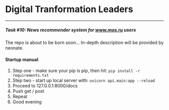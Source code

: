 # Digital Tranformation Leaders

---

##### Task #10: News recommender system for www.mos.ru users


The repo is about to be born soon... In-depth description will be provided by neonate.

#### Startup manual

1. Step one - make sure your pip is pip, then hit:
    ```pip install -r requirements.txt```
2. Step two - start up local server with:
    ```uvicorn api.main:app --reload```
3. Proceed to 127.0.0.1:8000/docs
4. Push get / post
5. Repeat
6. Good evening
